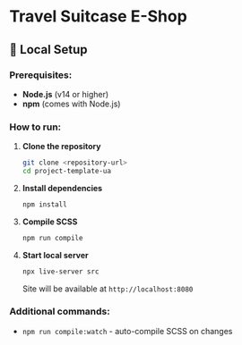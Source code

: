 # Travel Suitcase E-Shop

## 🚀 Local Setup

### Prerequisites:
- **Node.js** (v14 or higher)
- **npm** (comes with Node.js)

### How to run:

1. **Clone the repository**
   ```bash
   git clone <repository-url>
   cd project-template-ua
   ```

2. **Install dependencies**
   ```bash
   npm install
   ```

3. **Compile SCSS**
   ```bash
   npm run compile
   ```

4. **Start local server**
   ```bash
   npx live-server src
   ```
   
   Site will be available at `http://localhost:8080`

### Additional commands:
- `npm run compile:watch` - auto-compile SCSS on changes